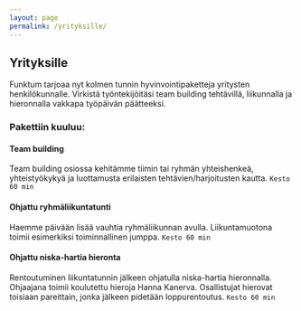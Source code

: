 ```yaml
---
layout: page
permalink: /yrityksille/
---
```


## Yrityksille

Funktum tarjoaa nyt kolmen tunnin hyvinvointipaketteja yritysten henkilökunnalle. Virkistä työntekijöitäsi team building tehtävillä, liikunnalla ja hieronnalla vakkapa työpäivän päätteeksi.

### Pakettiin kuuluu:



#### Team building
Team building osiossa kehitämme tiimin tai ryhmän yhteishenkeä, yhteistyökykyä ja luottamusta erilaisten tehtävien/harjoitusten kautta. 
`Kesto 60 min`



#### Ohjattu ryhmäliikuntatunti
Haemme päivään lisää vauhtia ryhmäliikunnan avulla. Liikuntamuotona toimii esimerkiksi toiminnallinen jumppa.
`Kesto 60 min`



#### Ohjattu niska-hartia hieronta
Rentoutuminen liikuntatunnin jälkeen ohjatulla niska-hartia hieronnalla. Ohjaajana toimii koulutettu hieroja Hanna Kanerva. Osallistujat hierovat toisiaan pareittain, jonka jälkeen pidetään loppurentoutus. 
`Kesto 60 min`

